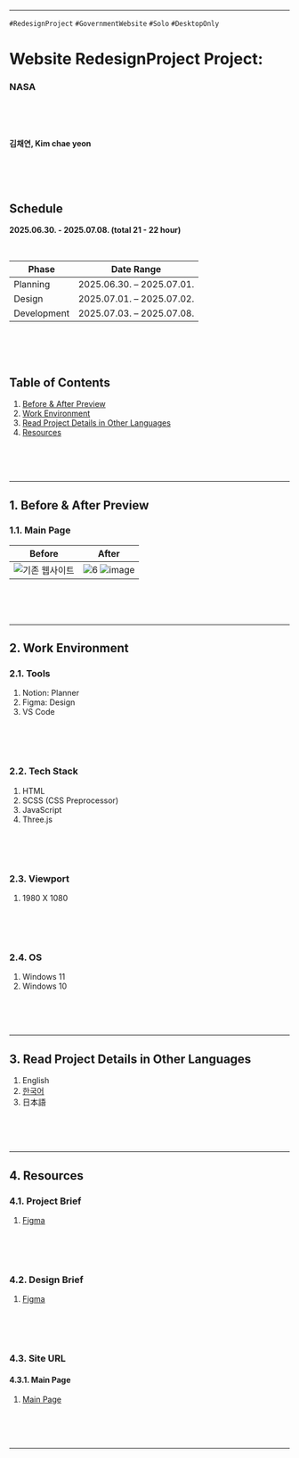 
---
`#RedesignProject` `#GovernmentWebsite` `#Solo` `#DesktopOnly` 
# **Website RedesignProject Project:**
### NASA

<br/>
<br/>
<br/>

**김채연, Kim chae yeon**    

<br/>
<br/>
<br/>

## **Schedule**
**2025.06.30. - 2025.07.08. (total 21 - 22 hour)**

</br>

| Phase         | Date Range                  |
|---------------|-----------------------------|
| Planning      | 2025.06.30. – 2025.07.01.   |
| Design        | 2025.07.01. – 2025.07.02.   |
| Development   | 2025.07.03. – 2025.07.08.   |

<br/>
<br/>
<br/>

## Table of Contents

1. [Before & After Preview](#1-Before-&-After-Preview)   
2. [Work Environment](#2-Work-Environment)   
3. [Read Project Details in Other Languages](#3-Read-Project-Details-in-Other-Languages)    
4. [Resources](#4-Resources)   
   
</br>
</br>
</br>

---



## 1. Before & After Preview
### 1.1. Main Page

| Before | After |
|--------|-------|
| ![기존 웹사이트](https://github.com/user-attachments/assets/a32a7351-ef3f-4619-ad4e-827daf142238) | ![6](https://github.com/user-attachments/assets/d77dc4f8-545c-4bac-8a0b-6447fd7195a4) ![image](https://github.com/user-attachments/assets/879074f7-4c04-417b-9ccc-d37bf5512b59) |

</br>
</br>
</br>

---
## 2. Work Environment
### 2.1. Tools
1. Notion: Planner
2. Figma: Design
3. VS Code

</br>
</br>
</br>

### 2.2. Tech Stack
1. HTML
2. SCSS (CSS Preprocessor)
3. JavaScript
4. Three.js

</br>
</br>
</br>

### 2.3. Viewport
1. 1980 X 1080

</br>
</br>
</br>

### 2.4. OS
1. Windows 11
2. Windows 10

</br>
</br>
</br>

---

## 3. Read Project Details in Other Languages
1. English
2. [한국어](https://github.com/dkssud-dus/webRedesign-NASA/blob/main/README_ko.md)
3. 日本語

</br>
</br>
</br>

---

## 4. Resources
### 4.1. Project Brief
1. [Figma](https://www.figma.com/slides/Tw2G6yCKO9KrGJ4zhjOzUH/-webRedesin--NASA--Project-Brief-?node-id=1-42&t=7KpOSDO9iA6Cxsly-1)

</br>
</br>
</br>

### 4.2. Design Brief
1. [Figma](https://www.figma.com/design/cM77aRt8LS2gmufoXWnphR/-webRedesin--NASA--Design-Brief-?node-id=3-2&t=7sNxJu6YNCSrJyUJ-1)

</br>
</br>
</br>

### 4.3. Site URL
#### 4.3.1. Main Page
1. [Main Page](https://dkssud-dus.github.io/webRedesign-NASA/)

</br>
</br>
</br>

---
